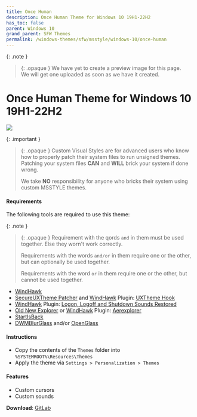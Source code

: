 ```yaml
---
title: Once Human
description: Once Human Theme for Windows 10 19H1-22H2
has_toc: false
parent: Windows 10
grand_parent: SFW Themes
permalink: /windows-themes/sfw/msstyle/windows-10/once-human
---
```


{: .note }
> {: .opaque }
> We have yet to create a preview image for this page.  
> We will get one uploaded as soon as we have it created.

Once Human Theme for Windows 10 19H1-22H2  
===============================

![][Preview]

{: .important }
> {: .opaque }
> Custom Visual Styles are for advanced users who know how to properly patch their system files to run unsigned themes. 
> Patching your system files **CAN** and **WILL** brick your system if done wrong.
>
> We take **NO** responsibility for anyone who bricks their system using custom MSSTYLE themes.

#### Requirements
The following tools are required to use this theme:

{: .note }
> {: .opaque }
> Requirement with the qords `and` in them must be used together. Else they worn't work correctly.
> 
> Requirements with the words `and/or` in them require one or the other, but can optionally be used together.
> 
> Requirements with the word `or` in them require one or the other, but cannot be used together.

*   [WindHawk][WindHawk]
*   [SecureUXTheme Patcher][SecureUXTheme] and [WindHawk][WindHawk] Plugin: [UXTheme Hook][UXThemeHook]
*   [WindHawk][WindHawk] Plugin: [Logon, Logoff and Shutdown Sounds Restored][SoundsRestored]
*   [Old New Explorer][OldNewExplorer] or [WindHawk][WindHawk] Plugin: [Aerexplorer][Aerexplorer]
*   [StartIsBack][StartIsBack]
*   [DWMBlurGlass][DWMBlurGlass] and/or [OpenGlass][OpenGlass]

#### Instructions

*   Copy the contents of the `Themes` folder into `%SYSTEMROOT%\Resources\Themes`
*   Apply the theme via `Settings > Personalization > Themes`

#### Features

*   Custom cursors
*   Custom sounds

**Download**: [GitLab][GitLab]

<!-- ///////////////////////////////////////////////////////////////////////////////////////////////////////////////////////////////////////////////////// -->

[Preview]: /assets/images/themes/

[WindHawk]: https://windhawk.net/
[ResourceRedirect]: https://windhawk.net/mods/icon-resource-redirect/
[SoundsRestored]: https://windhawk.net/mods/logon-logoff-shutdown-sounds/
[Aerexplorer]: https://windhawk.net/mods/aerexplorer
[SecureUXTheme]: https://github.com/namazso/SecureUxTheme/
[UXThemeHook]: https://windhawk.net/mods/uxtheme-hook/
[OldNewExplorer]: https://msfn.org/board/topic/170375-oldnewexplorer-119/
[DWMBlurGlass]: https://github.com/Maplespe/DWMBlurGlass
[StartIsBack]: https://www.startisback.com/
[OpenGlass]: https://virtualcustoms.net/showthread.php/88998-OpenGlass-Installer-22H2

[GitLab]: https://gitlab.com/the-back-room/Themes/-/tree/main/MSSTYLE/SFW/Windows-10/19H2-22H2/Once-Human-for-Windows-10-19H1-22H2

<!-- ///////////////////////////////////////////////////////////////////////////////////////////////////////////////////////////////////////////////////// -->
